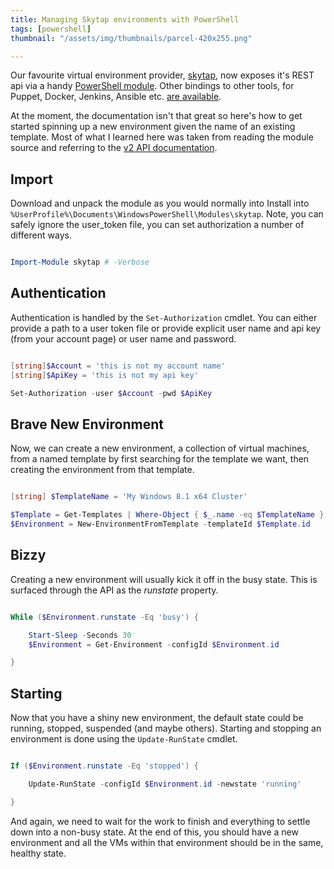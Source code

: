 ```yaml
---
title: Managing Skytap environments with PowerShell
tags: [powershell]
thumbnail: "/assets/img/thumbnails/parcel-420x255.png"

---
```


Our favourite virtual environment provider, <a href="http://skytap.com">skytap</a>, now
exposes it's REST api via a handy
<a href="https://github.com/skytap/Powershell_Module_for_Skytap">PowerShell module</a>. Other
bindings to other tools, for Puppet, Docker, Jenkins, Ansible etc.
<a href="http://help.skytap.com/developer-tools.html">are available</a>.

At the moment, the documentation isn't that great so here's how to get started spinning up
a new environment given the name of an existing template. Most of what I learned here was taken
from reading the module source and referring to the
<a href="http://help.skytap.com/API_v2_Documentation.html">v2 API documentation</a>.

## Import

Download and unpack the module as you would normally into Install into
<code>%UserProfile%\Documents\WindowsPowerShell\Modules\skytap</code>. Note, you can safely ignore
the user_token file, you can set authorization a number of different ways.

```powershell

Import-Module skytap # -Verbose

```

## Authentication

Authentication is handled by the <code>Set-Authorization</code> cmdlet. You can either provide a path
to a user token file or provide explicit user name and api key (from your account page) or
user name and password.

```powershell

[string]$Account = 'this is not my account name'
[string]$ApiKey = 'this is not my api key'

Set-Authorization -user $Account -pwd $ApiKey

```

## Brave New Environment

Now, we can create a new environment, a collection of virtual machines, from a named template
by first searching for the template we want, then creating the environment from that template.

```powershell

[string] $TemplateName = 'My Windows 8.1 x64 Cluster'

$Template = Get-Templates | Where-Object { $_.name -eq $TemplateName }
$Environment = New-EnvironmentFromTemplate -templateId $Template.id

```

## Bizzy

Creating a new environment will usually kick it off in the busy state. This is surfaced
through the API as the _runstate_ property.

```powershell

While ($Environment.runstate -Eq 'busy') {

    Start-Sleep -Seconds 30
    $Environment = Get-Environment -configId $Environment.id

}

```

## Starting

Now that you have a shiny new environment, the default state could be running, stopped, suspended
(and maybe others). Starting and stopping an environment is done using the <code>Update-RunState</code>
cmdlet.

```powershell

If ($Environment.runstate -Eq 'stopped') {

    Update-RunState -configId $Environment.id -newstate 'running'

}

```

And again, we need to wait for the work to finish and everything to settle down into a non-busy
state. At the end of this, you should have a new environment and all the VMs within that
environment should be in the same, healthy state.
